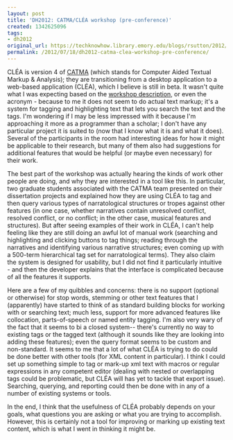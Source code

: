```yaml
---
layout: post
title: 'DH2012: CATMA/CLÉA workshop (pre-conference)'
created: 1342625096
tags:
- dh2012
original_url: https://techknowhow.library.emory.edu/blogs/rsutton/2012/07/18/dh2012-catma-clea-workshop-pre-conference
permalink: /2012/07/18/dh2012-catma-clea-workshop-pre-conference/
---
```


CLÉA is version 4 of [CATMA](http://www.catma.de/) (which stands for Computer Aided Textual Markup &amp; Analysis); they are transitioning from a desktop application to a web-based application (CLÉA), which I believe is still in beta.  It wasn't quite what I was expecting based on the [workshop description](http://www.dh2012.uni-hamburg.de/conference/programme/pre-conference-workshops/), or even the acronym - because to me it does not seem to do actual text markup; it's a system for tagging and highlighting text that lets you search the text and the tags.  I'm wondering if I may be less impressed with it because I'm approaching it more as a programmer than a scholar; I don't have any particular project it is suited to (now that I know what it is and what it does).  Several of the participants in the room had interesting ideas for how it might be applicable to their research, but many of them also had suggestions for additional features that would be helpful (or maybe even necessary) for their work.

The best part of the workshop was actually hearing the kinds of work other people are doing, and why they are interested in a tool like this.  In particular, two graduate students associated with the CATMA team presented on their dissertation projects and explained how they are using CLÉA to tag and then query various types of narratological structures or tropes against other features (in one case, whether narratives contain unresolved conflict, resolved conflict, or no conflict; in the other case, musical features and structures).  But after seeing examples of their work in CLÉA, I can't help feeling like they are still doing an awful lot of manual work (searching and highlighting and clicking buttons to tag things; reading through the narratives and identifying various narrative structures; even coming up with a 500-term hierarchical tag set for narratological terms).  They also claim the system is designed for usability, but I did not find it particularly intuitive - and then the developer explains that the interface is complicated because of all the features it supports.

Here are a few of my quibbles and concerns: there is no support (optional or otherwise) for stop words, stemming or other text features that I (apparently) have started to think of as standard building blocks for working with or searching text; much less, support for more advanced features like collocation, parts-of-speech or named entity tagging.  I'm also very wary of the fact that it seems to bi a closed system-- there's currently no way to existing tags or the tagged text (although it sounds like they are looking into adding these features); even the query format seems to be custom and non-standard.   It seems to me that a lot of what CLÉA is trying to do could be done better with other tools (for XML content in particular).  I think I could set up something simple to tag or mark-up xml text with macros or regular expressions in any competent editor (dealing with nested or overlapping tags could be problematic, but CLÉA will has yet to tackle that export issue).  Searching, querying, and reporting could then be done with in any of a number of existing systems or tools.

In the end, I think that the usefulness of CLÉA probably depends on your goals, what questions you are asking or what you are trying to accomplish. However, this is certainly not a tool for improving or marking up existing text content, which is what I went in thinking it might be.
